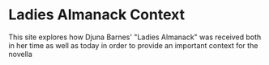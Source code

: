 # Ladies Almanack Context
This site explores how Djuna Barnes' "Ladies Almanack" was received both in her time as well as today in order to provide an important context for the novella

